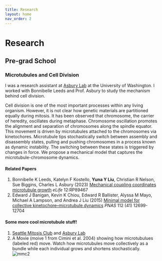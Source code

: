 ```yaml
---
title: Research
layout: home
nav_order: 2
---
```

# Research
## Pre-grad School 
### Microtubules and Cell Division 

I was a research assistant at [Asbury Lab](https://faculty.washington.edu/casbury/index.html) at the University of Washington. I worked with Bonnibelle Leeds and Prof. Asbury to study the mechanism behind cell division.

Cell division is one of the most important processes within any living organism. However, it is not clear how genetic materials are partitioned equally during mitosis. It has been observed that chromosome, the carrier of heredity, oscillates during metaphase. Chromosome oscillation promotes the alignment and separation of chromosomes along the spindle equator. This movement is driven by microtubules attached to the chromosomes via kinetochores. Microtubule tips stochastically switch between assembly and disassembly states, pulling and pushing chromosomes in a process known as dynamic instability. The switching between these states is triggered by changes in force. We propose a mechanical model that captures the microtubule-chromosome dynamics.

#### Related Papers
1. Bonnibelle K Leeds, Katelyn F Kostello, **Yuna Y Liu**, Christian R Nelson, Sue Biggins, Charles L Asbury (2023) [Mechanical coupling coordinates microtubule growth](https://doi.org/10.7554/eLife.89467.3) *eLife* 12:RP89467
2. Edward J Banigan, Kevin K Chiou, Edward R Ballister, Alyssa M Mayo, Michael A Lampson, and Andrea J Liu (2015) [Minimal model for collective kinetochore–microtubule dynamics](https://www.pnas.org/doi/full/10.1073/pnas.1513512112#) *PNAS* 112 (41) 12699-12704

#### Some more cool microtubule stuff!
1. [Seattle Mitosis Club](https://research.fredhutch.org/biggins/en/resources.html) and [Asbury Lab](https://faculty.washington.edu/casbury/index.html)
2. A Movie (moive 1 from Cimini et al. 2004) showing how microtubulues (labeled red) move. Watch how microtubules move collectively as a bundle while each individual grows and shortens stochastically. ![mmc2](https://github.com/user-attachments/assets/cda0d30d-6304-413b-9340-1bb945378704)

